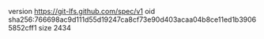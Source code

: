 version https://git-lfs.github.com/spec/v1
oid sha256:766698ac9d111d55d19247ca8cf73e90d403acaa04b8ce11ed1b39065852cff1
size 2434
